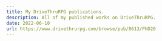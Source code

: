 ```yaml
---
title: My DriveThruRPG publications.
description: All of my published works on DriveThruRPG.
date: 2022-06-10
url: https://www.drivethrurpg.com/browse/pub/8613/PhD20
---
```

